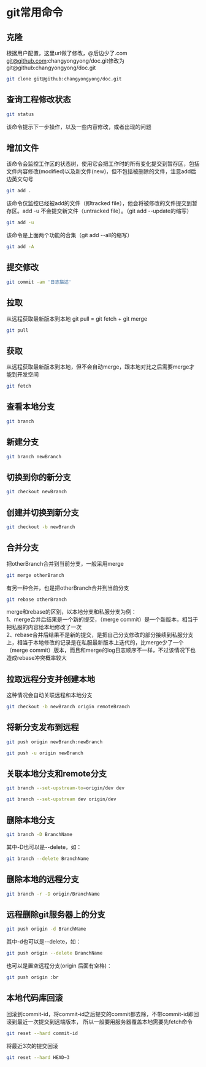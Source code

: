# git常用命令

## 克隆
根据用户配置，这里url做了修改，@后边少了.com      
git@github.com:changyongyong/doc.git修改为git@github:changyongyong/doc.git     
``` bash
git clone git@github:changyongyong/doc.git
```

## 查询工程修改状态
``` bash
git status
```
该命令提示下一步操作，以及一些内容修改，或者出现的问题      

##	增加文件

该命令会监控工作区的状态树，使用它会把工作时的所有变化提交到暂存区，包括文件内容修改(modified)以及新文件(new)，但不包括被删除的文件，注意add后边英文句号    
``` bash
git add .
```
该命令仅监控已经被add的文件（即tracked file），他会将被修改的文件提交到暂存区。add -u 不会提交新文件（untracked file）。（git add --update的缩写）    
``` bash
git add -u
```
该命令是上面两个功能的合集（git add --all的缩写）     
``` bash
git add -A
```
	
## 提交修改
``` bash
git commit -am '日志描述'
```

## 拉取
从远程获取最新版本到本地 git pull = git fetch + git merge    
``` bash
git pull
```

## 获取
从远程获取最新版本到本地，但不会自动merge，跟本地对比之后需要merge才能到开发空间   
``` bash
git fetch
```

## 查看本地分支
``` bash
git branch
```
	
## 新建分支
``` bash
git branch newBranch
```

## 切换到你的新分支
``` bash
git checkout newBranch
```

## 创建并切换到新分支
``` bash
git checkout -b newBranch
```

## 合并分支
把otherBranch合并到当前分支，一般采用merge
``` bash
git merge otherBranch
```
有另一种合并，也是把otherBranch合并到当前分支
``` bash
git rebase otherBranch
```
merge和rebase的区别，以本地分支和私服分支为例：   
1、merge合并后结果是一个新的提交，（merge commit）是一个新版本，相当于把私服的内容给本地修改了一次     
2、rebase合并后结果不是新的提交，是把自己分支修改的部分接续到私服分支上，相当于本地修改的记录是在私服最新版本上迭代的，比merge少了一个（merge commit）版本，而且和merge的log日志顺序不一样，不过该情况下也造成rebase冲突概率较大     

## 拉取远程分支并创建本地
这种情况会自动关联远程和本地分支   
``` bash
git checkout -b newBranch origin remoteBranch
```

## 将新分支发布到远程
``` bash
git push origin newBranch:newBranch
```

``` bash
git push -u origin newBranch
```

## 关联本地分支和remote分支
``` bash
git branch --set-upstream-to=origin/dev dev
```
``` bash
git branch --set-upstream dev origin/dev
```

## 删除本地分支
``` bash
git branch -D BranchName
```	

其中-D也可以是--delete，如：    
``` bash
git branch --delete BranchName
```	

## 删除本地的远程分支
``` bash
git branch -r -D origin/BranchName
```	

## 远程删除git服务器上的分支
``` bash
git push origin -d BranchName
```	

其中-d也可以是--delete，如：    
``` bash
git push origin --delete BranchName
```		

也可以是置空远程分支(origin 后面有空格)：   
``` bash
git push origin :br  
```	

## 本地代码库回滚
回滚到commit-id，将commit-id之后提交的commit都去除，不带commit-id即回滚到最近一次提交到远端版本，
所以一般要用服务器覆盖本地需要先fetch命令  
``` bash
git reset --hard commit-id
```	

将最近3次的提交回滚    
``` bash
git reset --hard HEAD~3
```	
